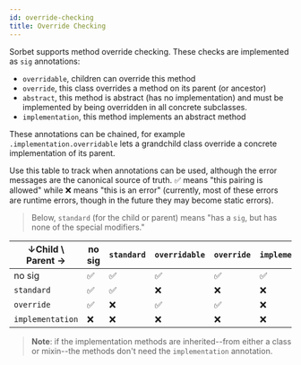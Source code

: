 ```yaml
---
id: override-checking
title: Override Checking
---
```


Sorbet supports method override checking. These checks are implemented as
`sig` annotations:

- `overridable`, children can override this method
- `override`, this class overrides a method on its parent (or ancestor)
- `abstract`, this method is abstract (has no implementation) and must be
  implemented by being overridden in all concrete subclasses.
- `implementation`, this method implements an abstract method

These annotations can be chained, for example `.implementation.overridable`
lets a grandchild class override a concrete implementation of its parent.

Use this table to track when annotations can be used, although the error
messages are the canonical source of truth. ✅ means "this pairing is allowed"
while ❌ means "this is an error" (currently, most of these errors are runtime
errors, though in the future they may become static errors).

> Below, `standard` (for the child or parent) means "has a `sig`, but has none
> of the special modifiers."

| ↓Child \ Parent → | no sig | `standard` | `overridable` | `override` | `implementation` | `abstract` |
| ----------------- | ------ | ---------- | ------------- | ---------- | ---------------- | ---------- |
| no sig            | ✅     | ✅         | ✅            | ✅         | ✅               | ✅         |
| `standard`        | ✅     | ✅         | ❌            | ❌         | ❌               | ❌         |
| `override`        | ✅     | ❌         | ✅            | ✅         | ❌               | ❌         |
| `implementation`  | ❌     | ❌         | ❌            | ❌         | ❌               | ✅         |

> **Note**: if the implementation methods are inherited--from either a class or
> mixin--the methods don't need the `implementation` annotation.

